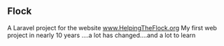 
## Flock

A Laravel project for the website www.HelpingTheFlock.org
My first web project in nearly 10 years ....a lot has changed....and a lot to learn

